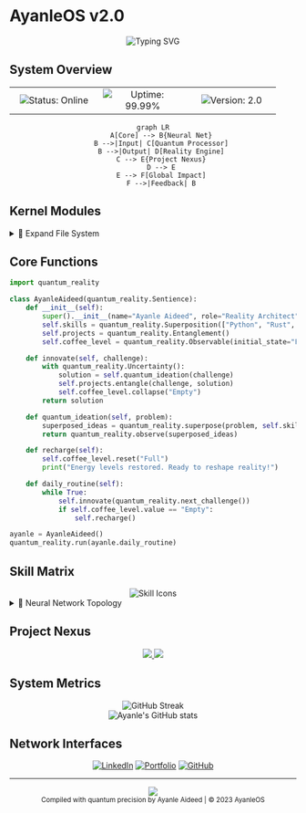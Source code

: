 # AyanleOS v2.0

<div align="center">
  <img src="https://readme-typing-svg.herokuapp.com?font=JetBrains+Mono&size=40&duration=3000&pause=1000&color=00FF00&center=true&vCenter=true&width=800&height=100&lines=Initializing+AyanleOS...;Quantum+cores+online...;Welcome+to+the+future+of+code." alt="Typing SVG" />
</div>

## System Overview

<table align="center">
  <tr>
    <td align="center" width="140"><img src="https://img.shields.io/badge/STATUS-ONLINE-00FF00?style=for-the-badge" alt="Status: Online"/></td>
    <td align="center" width="140"><img src="https://img.shields.io/badge/UPTIME-99.99%25-00FF00?style=for-the-badge" alt="Uptime: 99.99%"/></td>
    <td align="center" width="140"><img src="https://img.shields.io/badge/VERSION-2.0-00FF00?style=for-the-badge" alt="Version: 2.0"/></td>
  </tr>
</table>

<div align="center">

```mermaid
graph LR
    A[Core] --> B{Neural Net}
    B -->|Input| C[Quantum Processor]
    B -->|Output| D[Reality Engine]
    C --> E{Project Nexus}
    D --> E
    E --> F[Global Impact]
    F -->|Feedback| B
```

</div>

## Kernel Modules

<details>
<summary>📂 Expand File System</summary>

```
AyanleOS/
├── bin/
│   ├── innovate
│   ├── solve
│   └── deploy
├── etc/
│   ├── skills.conf
│   └── projects.json
├── home/
│   └── ayanle/
│       ├── ideas/
│       └── achievements/
├── var/
│   └── log/
│       └── contributions.log
└── usr/
    └── lib/
        └── algorithms/
```

</details>

## Core Functions

```python
import quantum_reality

class AyanleAideed(quantum_reality.Sentience):
    def __init__(self):
        super().__init__(name="Ayanle Aideed", role="Reality Architect")
        self.skills = quantum_reality.Superposition(["Python", "Rust", "Go", "TensorFlow"])
        self.projects = quantum_reality.Entanglement()
        self.coffee_level = quantum_reality.Observable(initial_state="Full")

    def innovate(self, challenge):
        with quantum_reality.Uncertainty():
            solution = self.quantum_ideation(challenge)
            self.projects.entangle(challenge, solution)
            self.coffee_level.collapse("Empty")
        return solution

    def quantum_ideation(self, problem):
        superposed_ideas = quantum_reality.superpose(problem, self.skills)
        return quantum_reality.observe(superposed_ideas)

    def recharge(self):
        self.coffee_level.reset("Full")
        print("Energy levels restored. Ready to reshape reality!")

    def daily_routine(self):
        while True:
            self.innovate(quantum_reality.next_challenge())
            if self.coffee_level.value == "Empty":
                self.recharge()

ayanle = AyanleAideed()
quantum_reality.run(ayanle.daily_routine)
```

## Skill Matrix

<div align="center">
  <img src="https://skillicons.dev/icons?i=python,rust,go,kubernetes,aws,tensorflow,react,graphql&perline=4" alt="Skill Icons" />
</div>

<details>
<summary>🧠 Neural Network Topology</summary>

```mermaid
mindmap
  root((AyanleOS))
    Languages
      Python::Master
      Rust::Expert
      Go::Proficient
    Frameworks
      TensorFlow::Wizard
      React::Architect
      GraphQL::Innovator
    Infrastructure
      Kubernetes::Orchestrator
      AWS::Cloud Commander
      Docker::Container Virtuoso
    Databases
      PostgreSQL::Query Optimizer
      MongoDB::Schema Designer
      Redis::Cache Strategist
    DevOps
      CI/CD::Pipeline Engineer
      Monitoring::Observability Guru
      Security::Cyber Sentinel
```

</details>

## Project Nexus

<div align="center">
  <a href="https://github.com/ayanleaideed/quantum-forge">
    <img src="https://github-readme-stats.vercel.app/api/pin/?username=ayanleaideed&repo=quantum-forge&theme=dark&bg_color=000000&title_color=00FF00&icon_color=00FF00&text_color=00FF00&hide_border=true" />
  </a>
  <a href="https://github.com/ayanleaideed/neural-architect">
    <img src="https://github-readme-stats.vercel.app/api/pin/?username=ayanleaideed&repo=neural-architect&theme=dark&bg_color=000000&title_color=00FF00&icon_color=00FF00&text_color=00FF00&hide_border=true" />
  </a>
</div>

## System Metrics

<div align="center">
  <img src="https://github-readme-streak-stats.herokuapp.com/?user=ayanleaideed&theme=matrix&hide_border=true&background=000000&stroke=00FF00&ring=00FF00&fire=00FF00&currStreakNum=00FF00&sideNums=00FF00&currStreakLabel=00FF00&sideLabels=00FF00&dates=00FF00" alt="GitHub Streak" />
</div>

<div align="center">
  <img src="https://github-readme-stats.vercel.app/api?username=ayanleaideed&show_icons=true&theme=dark&bg_color=000000&title_color=00FF00&icon_color=00FF00&text_color=00FF00&hide_border=true" alt="Ayanle's GitHub stats" />
</div>

## Network Interfaces

<div align="center">
  
[![LinkedIn](https://img.shields.io/badge/LinkedIn-Connect-brightgreen?style=for-the-badge&logo=linkedin&logoColor=black&color=00FF00)](https://www.linkedin.com/in/ayanle-aideed-118752252/)
[![Portfolio](https://img.shields.io/badge/Portfolio-Visit-brightgreen?style=for-the-badge&logo=web&logoColor=black&color=00FF00)](https://ayanleaideed.github.io/myportfolio/)
[![GitHub](https://img.shields.io/badge/GitHub-Follow-brightgreen?style=for-the-badge&logo=github&logoColor=black&color=00FF00)](https://github.com/ayanleaideed)

</div>

---

<div align="center">
  <img src="https://capsule-render.vercel.app/api?type=waving&color=00FF00&height=100&section=footer&animation=twinkling" />
</div>

<div align="center">
  <sub>Compiled with quantum precision by Ayanle Aideed | © 2023 AyanleOS</sub>
</div>
